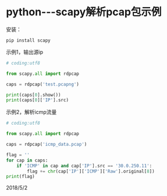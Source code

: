 # python---scapy解析pcap包示例

安装：  
```
pip install scapy
```

示例1，输出源ip  
```python
# coding:utf8

from scapy.all import rdpcap

caps = rdpcap('test.pcapng')

print(caps[0].show())
print(caps[0]['IP'].src)
```

示例2，解析icmp流量  
```python
# coding:utf8

from scapy.all import rdpcap

caps = rdpcap('icmp_data.pcap')

flag = ''
for cap in caps:
    if 'ICMP' in cap and cap['IP'].src == '30.0.250.11':
        flag += chr(cap['IP']['ICMP']['Raw'].original[8])
print(flag)
```

2018/5/2  
